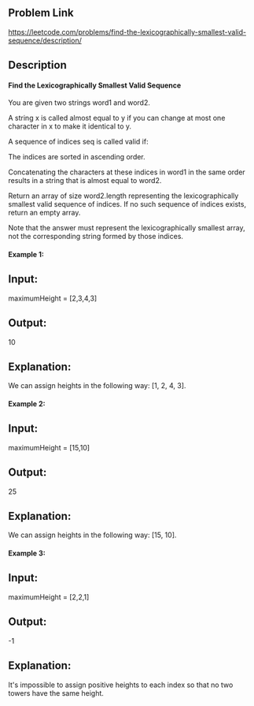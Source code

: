 ## Problem Link

https://leetcode.com/problems/find-the-lexicographically-smallest-valid-sequence/description/

## Description

#### Find the Lexicographically Smallest Valid Sequence

You are given two strings word1 and word2.

A string x is called almost equal to y if you can change at most one character in x to make it identical to y.

A sequence of indices seq is called valid if:

The indices are sorted in ascending order.

Concatenating the characters at these indices in word1 in the same order results in a string that is almost equal to word2.

Return an array of size word2.length representing the lexicographically smallest valid sequence of indices. If no such sequence of indices exists, return an empty array.

Note that the answer must represent the lexicographically smallest array, not the corresponding string formed by those indices.

#### Example 1:

## Input: 

maximumHeight = [2,3,4,3]

## Output: 

10

## Explanation:

We can assign heights in the following way: [1, 2, 4, 3].

#### Example 2:

## Input: 

maximumHeight = [15,10]

## Output: 

25

## Explanation:

We can assign heights in the following way: [15, 10].

#### Example 3:

## Input: 

maximumHeight = [2,2,1]

## Output: 

-1

## Explanation:

It's impossible to assign positive heights to each index so that no two towers have the same height.
